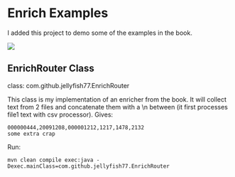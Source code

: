# Enrich Examples

I added this project to demo some of the examples in the book.

![](http://www.enterpriseintegrationpatterns.com/img/DataEnricher.gif) 

## EnrichRouter Class ##

class: com.github.jellyfish77.EnrichRouter

This class is my implementation of an enricher from the book. It will collect text from 2 files and concatenate them with a \n between (it first processes file1 text with csv processor). Gives:

	000000444,20091208,000001212,1217,1478,2132
	some extra crap
	
Run:
		
	mvn clean compile exec:java -Dexec.mainClass=com.github.jellyfish77.EnrichRouter

